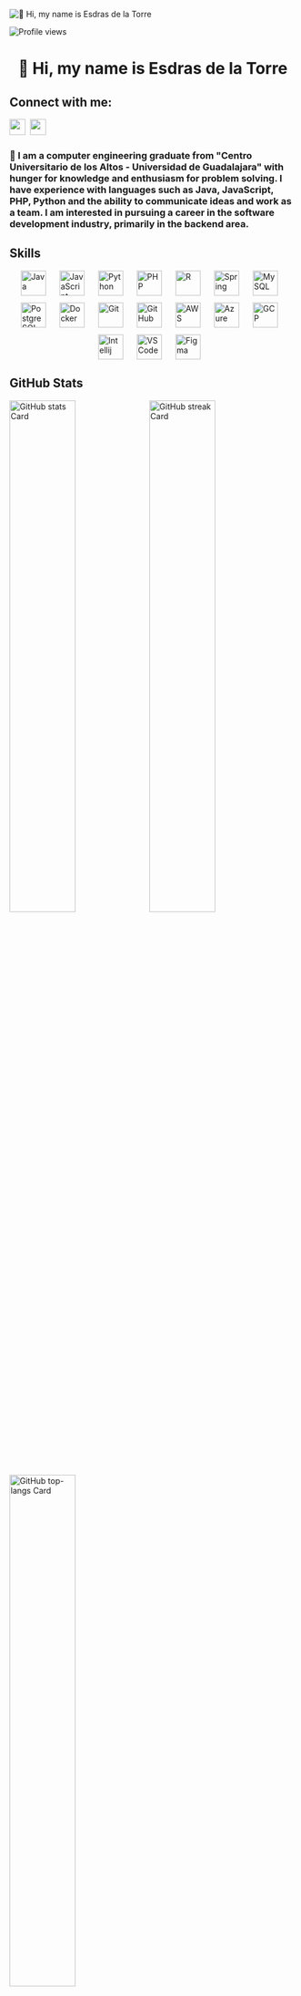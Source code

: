![👋 Hi, my name is Esdras de la Torre](https://user-images.githubusercontent.com/10498744/210012254-234538ff-d198-48aa-8964-37e6fd45d227.gif)

![Profile views](https://komarev.com/ghpvc/?username=Yudikioros&label=Profile%20views&color=0e75b6&style=flat)

<div id="toc">
  <ul align="center" style="list-style: none">
    <summary>
      <h1>
        👋 Hi, my name is Esdras de la Torre
      </h1>
    </summary>
  </ul>
</div>

**<h2 align="left">Connect with me:</h2>** 
<p align="left"><a href="https://www.linkedin.com/in/esdras-de-la-torre" target="_blank"><img src="https://img.shields.io/badge/LinkedIn-0077B5?style=for-the-badge&logo=linkedin&logoColor=white" height="28" style="margin-right: 4px"></a> <a href="https://github.com/Yudikioros" target="_blank"><img src="https://img.shields.io/badge/GitHub-100000?style=for-the-badge&logo=github&logoColor=white" height="28" style="margin-right: 4px"></a></p>

 **<h3 align="left">🚀 I am a computer engineering graduate from "Centro Universitario de los Altos - Universidad de Guadalajara" with hunger for knowledge and enthusiasm for problem solving. I have experience with languages such as Java, JavaScript, PHP, Python and the ability to communicate ideas and work as a team. I am interested in pursuing a career in the software development industry, primarily in the backend area.</h3>**

 **<h2 align="left">Skills</h2>**

<div style="display: flex; flex-wrap: wrap; gap: 12px; justify-content: center;"><img src="https://cdn.jsdelivr.net/gh/devicons/devicon/icons/java/java-original.svg" height="44" alt="Java" style="margin-right: 12px"> <img src="https://cdn.jsdelivr.net/gh/devicons/devicon/icons/javascript/javascript-original.svg" height="44" alt="JavaScript" style="margin-right: 12px"> <img src="https://cdn.jsdelivr.net/gh/devicons/devicon/icons/python/python-original.svg" height="44" alt="Python" style="margin-right: 12px"> <img src="https://cdn.jsdelivr.net/gh/devicons/devicon/icons/php/php-original.svg" height="44" alt="PHP" style="margin-right: 12px"> <img src="https://cdn.jsdelivr.net/gh/devicons/devicon/icons/r/r-original.svg" height="44" alt="R" style="margin-right: 12px"> <img src="https://cdn.jsdelivr.net/gh/devicons/devicon@latest/icons/spring/spring-original-wordmark.svg" height="44" alt="Spring" style="margin-right: 12px"> <img src="https://cdn.jsdelivr.net/gh/devicons/devicon@latest/icons/mysql/mysql-original-wordmark.svg" height="44" alt="MySQL" style="margin-right: 12px"> <img src="https://cdn.jsdelivr.net/gh/devicons/devicon/icons/postgresql/postgresql-original.svg" height="44" alt="PostgreSQL" style="margin-right: 12px"> <img src="https://cdn.jsdelivr.net/gh/devicons/devicon/icons/docker/docker-original.svg" height="44" alt="Docker" style="margin-right: 12px"> <img src="https://cdn.jsdelivr.net/gh/devicons/devicon/icons/git/git-original.svg" height="44" alt="Git" style="margin-right: 12px"> <img src="https://cdn.jsdelivr.net/gh/devicons/devicon/icons/github/github-original.svg" height="44" alt="GitHub" style="margin-right: 12px"> <img src="https://cdn.jsdelivr.net/gh/devicons/devicon@latest/icons/amazonwebservices/amazonwebservices-original-wordmark.svg" height="44" alt="AWS" style="margin-right: 12px"> <img src="https://cdn.jsdelivr.net/gh/devicons/devicon/icons/azure/azure-original.svg" height="44" alt="Azure" style="margin-right: 12px"> <img src="https://cdn.jsdelivr.net/gh/devicons/devicon/icons/googlecloud/googlecloud-original.svg" height="44" alt="GCP" style="margin-right: 12px"> <img src="https://cdn.jsdelivr.net/gh/devicons/devicon@latest/icons/intellij/intellij-original.svg" height="44" alt="Intellij" style="margin-right: 12px"> <img src="https://cdn.jsdelivr.net/gh/devicons/devicon@latest/icons/vscode/vscode-original.svg" height="44" alt="VSCode" style="margin-right: 12px"> <img src="https://cdn.jsdelivr.net/gh/devicons/devicon@latest/icons/figma/figma-original.svg" height="44" alt="Figma" style="margin-right: 12px"></div>

 **<h2 align="left">GitHub Stats</h2>**

<p align="left">
  <img width="48%" src="https://github-readme-stats.vercel.app/api?username=Yudikioros&theme=react&hide_title=false&hide_rank=false&show_icons=false&include_all_commits=false&count_private=true&line_height=23" alt="GitHub stats Card" />
  <img width="48%" src="https://streak-stats.demolab.com/?user=Yudikioros&theme=react&hide_border=false&date_format=M+j%5B%2C+Y%5D&mode=daily&hide_total_contributions=false&hide_current_streak=false&hide_longest_streak=false&card_height=200" alt="GitHub streak Card" />
</p>

<p align="left">
  <img width="48%" src="https://github-readme-stats.vercel.app/api/top-langs?username=Yudikioros&theme=react&hide_title=false&layout=compact&langs_count=6&hide_progress=false&card_width=400" alt="GitHub top-langs Card" />
</p>
